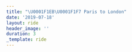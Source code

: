 ```yaml
---
title: "\U0001F1EB\U0001F1F7 Paris to London"
date: '2019-07-18'
layout: ride
header_image: ''
duration: 3
_template: ride
---
```


